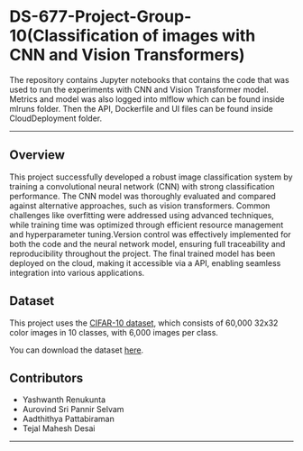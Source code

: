 # DS-677-Project-Group-10(Classification of images with CNN and Vision Transformers)

The repository contains Jupyter notebooks that contains the code that was used to run the experiments with CNN and Vision Transformer model. Metrics and model was also logged into mlflow which can be found inside mlruns folder. Then the API, Dockerfile and UI files can be found inside CloudDeployment folder.

---

## Overview

This project successfully developed a robust image classification system by training a convolutional neural network (CNN) with strong classification performance. The CNN model was thoroughly evaluated and compared against alternative approaches, such as vision transformers. Common challenges like overfitting were addressed using advanced techniques, while training time was optimized through efficient resource management and hyperparameter tuning.Version control was effectively implemented for both the code and the neural network model, ensuring full traceability and reproducibility throughout the project. The final trained model has been deployed on the cloud, making it accessible via a API, enabling seamless integration into various applications.

## Dataset

This project uses the [CIFAR-10 dataset](https://www.cs.toronto.edu/~kriz/cifar.html), which consists of 60,000 32x32 color images in 10 classes, with 6,000 images per class. 

You can download the dataset [here](https://www.cs.toronto.edu/~kriz/cifar.html).

## Contributors

- Yashwanth Renukunta 
- Aurovind Sri Pannir Selvam 
- Aadthithya Pattabiraman 
- Tejal Mahesh Desai 

---

